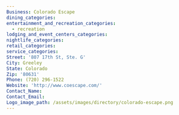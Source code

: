 ```yaml
---
Business: Colorado Escape
dining_categories:
entertainment_and_recreation_categories:
  - recreation
lodging_and_event_centers_categories:
nightlife_categories:
retail_categories:
service_categories:
Street: '807 17th St, Ste. G'
City: Greeley
State: Colorado
Zip: '80631'
Phone: (720) 296-1522
Website: 'http://www.coescape.com/'
Contact_Name:
Contact_Email:
Logo_image_path: /assets/images/directory/colorado-escape.png
---
```



